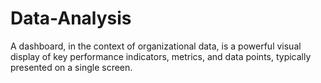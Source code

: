 # Data-Analysis
A dashboard, in the context of organizational data, is a powerful visual display of key performance indicators, metrics, and data points, typically presented on a single screen.
